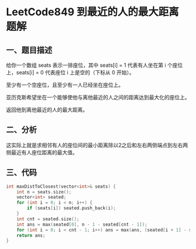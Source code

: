 # LeetCode849 到最近的人的最大距离 题解

## 一、题目描述

给你一个数组 seats 表示一排座位，其中 seats[i] = 1 代表有人坐在第 i 个座位上，seats[i] = 0 代表座位 i 上是空的（下标从 0 开始）。

至少有一个空座位，且至少有一人已经坐在座位上。

亚历克斯希望坐在一个能够使他与离他最近的人之间的距离达到最大化的座位上。

返回他到离他最近的人的最大距离。



## 二、分析

这实际上就是求相邻有人的座位间的最小距离除以2之后和左右两侧端点到左右两侧最近有人座位距离的最大值。



## 三、代码

```c++
int maxDistToClosest(vector<int>& seats) {
    int n = seats.size();
    vector<int> seated;
    for (int i = 0; i < n; i++) {
        if (seats[i]) seated.push_back(i);
    }
    int cnt = seated.size();
    int ans = max(seated[0], n - 1 - seated[cnt - 1]);
    for (int i = 0; i < cnt - 1; i++) ans = max(ans, (seated[i + 1] - seated[i]) / 2);
    return ans;
}

```


